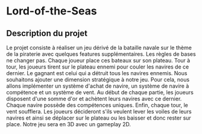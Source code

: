 # Lord-of-the-Seas

## Description du projet

Le projet consiste à réaliser un jeu dérivé de la bataille navale sur le thème de la piraterie avec quelques features supplémentaires. Les règles de bases ne changer pas. Chaque joueur place ces bateaux sur son plateau. Tour à tour, les joueurs tirent sur le plateau ennemi pour couler les navires de ce dernier. Le gagnant est celui qui a détruit tous les navires ennemis. Nous souhaitons ajouter une dimension stratégique à notre jeu. Pour cela, nous allons implémenter un système d'achat de navire, un système de navire à compétence et un système de vent. Au début de chaque partie, les joueurs disposent d'une somme d'or et achètent leurs navires avec ce dernier. Chaque navire possède des compétences uniques. Enfin, chaque tour, le vent soufflera. Les joueurs décideront s'ils veulent lever les voiles de leurs navires et ainsi se déplacer sur le plateau ou les baisser et donc rester sur place. Notre jeu sera en 3D avec un gameplay 2D.
